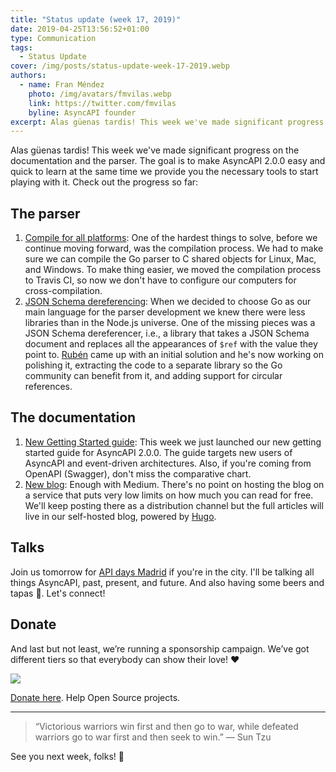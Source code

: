```yaml
---
title: "Status update (week 17, 2019)"
date: 2019-04-25T13:56:52+01:00
type: Communication
tags:
  - Status Update
cover: /img/posts/status-update-week-17-2019.webp
authors:
  - name: Fran Méndez
    photo: /img/avatars/fmvilas.webp
    link: https://twitter.com/fmvilas
    byline: AsyncAPI founder
excerpt: Alas güenas tardis! This week we've made significant progress on the documentation and the parser. The goal is to make AsyncAPI 2.0.0 easy and quick to learn at the same time we provide you the necessary tools to start playing with it.
---
```


Alas güenas tardis! This week we've made significant progress on the documentation and the parser. The goal is to make AsyncAPI 2.0.0 easy and quick to learn at the same time we provide you the necessary tools to start playing with it. Check out the progress so far:

## The parser

1. [Compile for all platforms](https://github.com/asyncapi/parser/pull/32): One of the hardest things to solve, before we continue moving forward, was the compilation process. We had to make sure we can compile the Go parser to C shared objects for Linux, Mac, and Windows. To make thing easier, we moved the compilation process to Travis CI, so now we don't have to configure our computers for cross-compilation.
2. [JSON Schema dereferencing](https://github.com/asyncapi/parser/pull/33): When we decided to choose Go as our main language for the parser development we knew there were less libraries than in the Node.js universe. One of the missing pieces was a JSON Schema dereferencer, i.e., a library that takes a JSON Schema document and replaces all the appearances of `$ref` with the value they point to. [Rubén](https://twitter.com/xinoman12) came up with an initial solution and he's now working on polishing it, extracting the code to a separate library so the Go community can benefit from it, and adding support for circular references.

## The documentation

1. [New Getting Started guide](https://www.asyncapi.com/docs/getting-started/): This week we just launched our new getting started guide for AsyncAPI 2.0.0. The guide targets new users of AsyncAPI and event-driven architectures. Also, if you're coming from OpenAPI (Swagger), don't miss the comparative chart.
2. [New blog](https://www.asyncapi.com/blog/): Enough with Medium. There's no point on hosting the blog on a service that puts very low limits on how much you can read for free. We'll keep posting there as a distribution channel but the full articles will live in our self-hosted blog, powered by [Hugo](https://gohugo.io).

## Talks
Join us tomorrow for [API days Madrid](http://apidaysmad.apiaddicts.org/schedule/#session-2) if you're in the city. I'll be talking all things AsyncAPI, past, present, and future. And also having some beers and tapas 🍻. Let's connect!

## Donate
And last but not least, we’re running a sponsorship campaign. We’ve got different tiers so that everybody can show their love! ❤️

![](/img/posts/donation.webp)

[Donate here](https://opencollective.com/asyncapi). Help Open Source projects.

---

> “Victorious warriors win first and then go to war, while defeated warriors go to war first and then seek to win.”
> — Sun Tzu

See you next week, folks! 👋